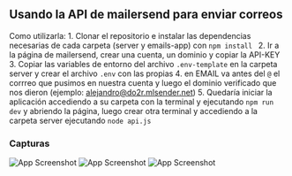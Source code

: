 
## Usando la API de mailersend para enviar correos

Como utilizarla:
    1. Clonar el repositorio e instalar las dependencias necesarias de cada carpeta (server y emails-app) con ```npm install ```
    2. Ir a la página de mailersend, crear una cuenta, un dominio y copiar la API-KEY
    3. Copiar las variables de entorno del archivo ```.env-template``` en la carpeta server y crear el archivo ```.env``` con las propias
    4. en EMAIL va antes del ```@``` el corrreo que pusimos en nuestra cuenta y luego el dominio verificado que nos dieron (ejemplo: alejandro@do2r.mlsender.net)
    5. Quedaría iniciar la aplicación accediendo a su carpeta con la terminal y ejecutando ```npm run dev``` y abriendo la página, luego crear otra terminal y accediendo a la carpeta server ejecutando ```node api.js``` 

### Capturas

![App Screenshot](./emails-app/public/screen1.png)
![App Screenshot](./emails-app/public/screen2.png)
![App Screenshot](./emails-app/public/screen3.png)



